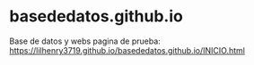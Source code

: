 # basededatos.github.io
Base de datos y webs
pagina de prueba: https://lilhenry3719.github.io/basededatos.github.io/INICIO.html
